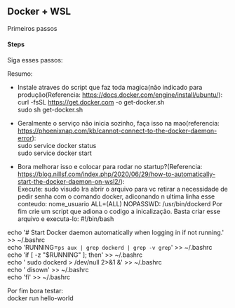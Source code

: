 ## Docker + WSL

Primeiros passos

#### Steps

Siga esses passos:  

Resumo:  
- Instale atraves do script que faz toda magica(não indicado para produção(Referencia: https://docs.docker.com/engine/install/ubuntu/): 
curl -fsSL https://get.docker.com -o get-docker.sh  
sudo sh get-docker.sh  
- Geralmente o serviço não inicia sozinho, faça isso na mao(referencia: https://phoenixnap.com/kb/cannot-connect-to-the-docker-daemon-error):  
sudo service docker status  
sudo service docker start  
  
- Bora melhorar isso e colocar para rodar no startup?(Referencia: https://blog.nillsf.com/index.php/2020/06/29/how-to-automatically-start-the-docker-daemon-on-wsl2/):  
Execute:
sudo visudo
Ira abrir o arquivo para vc retirar a necessidade de pedir senha com o comando docker, adiconando n ultima linha esse conteudo:
nome_usuario ALL=(ALL) NOPASSWD: /usr/bin/dockerd
Por fim crie um script que adiona o codigo a inicalização. Basta criar esse arquivo e executa-lo:
#!/bin/bash  
  
echo '# Start Docker daemon automatically when logging in if not running.' >> ~/.bashrc  
echo 'RUNNING=`ps aux | grep dockerd | grep -v grep`' >> ~/.bashrc  
echo 'if [ -z "$RUNNING" ]; then' >> ~/.bashrc  
echo '    sudo dockerd > /dev/null 2>&1 &' >> ~/.bashrc  
echo '    disown' >> ~/.bashrc  
echo 'fi' >> ~/.bashrc  
  
  
Por fim bora testar:  
docker run hello-world  

